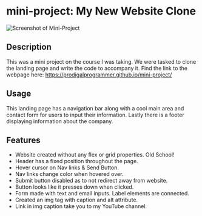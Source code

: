 # mini-project: My New Website Clone

<img src="  Mini-Project.png" alt="Screenshot of Mini-Project">

## Description

This was a mini project on the course I was taking. We were tasked to clone the landing page and write the code to accompany it. Find the link to the webpage here: https://prodigalprogrammer.github.io/mini-project/

## Usage

This landing page has a navigation bar along with a cool main area and contact form for users to input their information. Lastly there is a footer displaying information about the company.

## Features

- Website created without any flex or grid properties. Old School!
- Header has a fixed position throughout the page.
- Hover cursor on Nav links & Send Button.
- Nav links change color when hovered over.
- Submit button disabled as to not redirect away from website.
- Button looks like it presses down when clicked.
- Form made with text and email inputs. Label elements are connected.
- Created an img tag with caption and alt attribute.
- Link in img caption take you to my YouTube channel.
